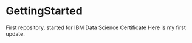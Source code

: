 # GettingStarted
First repository, started for IBM Data Science Certificate
Here is my first update.
